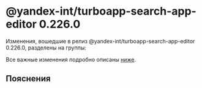 # @yandex-int/turboapp-search-app-editor 0.226.0

<!-- ЧЕЛОВЕЧЕСКОЕ ВСТУПЛЕНИЕ -->

Изменения, вошедшие в релиз @yandex-int/turboapp-search-app-editor 0.226.0, разделены на группы:

Все важные изменения подробно описаны [ниже](#Пояснения).

## Пояснения


